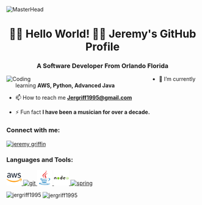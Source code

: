 ![MasterHead](https://kntechpower.files.wordpress.com/2016/05/hi-tech-concepts-on-blue-background-header.jpg)
<h1 align="center">👨‍💻 Hello World! 👨‍💻 Jeremy's GitHub Profile</h1>


<h3 align="center">A Software Developer From Orlando Florida</h3>
<img align="left" alt="Coding" width="400" src="https://i.gifer.com/M72Y.gif">






- 🌱 I’m currently learning **AWS, Python, Advanced Java**

- 📫 How to reach me **Jergriff1995@gmail.com**

- ⚡ Fun fact **I have been a musician for over a decade.**




<h3 align="left">Connect with me:</h3>
<p align="left">
<a href="https://linkedin.com/in/jeremy griffin" target="blank"><img align="center" src="https://raw.githubusercontent.com/rahuldkjain/github-profile-readme-generator/master/src/images/icons/Social/linked-in-alt.svg" alt="jeremy griffin" height="30" width="40" /></a>
</p>


<h3 align="left">Languages and Tools:</h3>
<p align="left"> <a href="https://aws.amazon.com" target="_blank" rel="noreferrer"> <img src="https://raw.githubusercontent.com/devicons/devicon/master/icons/amazonwebservices/amazonwebservices-original-wordmark.svg" alt="aws" width="40" height="40"/> </a> <a href="https://git-scm.com/" target="_blank" rel="noreferrer"> <img src="https://www.vectorlogo.zone/logos/git-scm/git-scm-icon.svg" alt="git" width="40" height="40"/> </a> <a href="https://www.java.com" target="_blank" rel="noreferrer"> <img src="https://raw.githubusercontent.com/devicons/devicon/master/icons/java/java-original.svg" alt="java" width="40" height="40"/> </a> <a href="https://nodejs.org" target="_blank" rel="noreferrer"> <img src="https://raw.githubusercontent.com/devicons/devicon/master/icons/nodejs/nodejs-original-wordmark.svg" alt="nodejs" width="40" height="40"/> </a> <a href="https://spring.io/" target="_blank" rel="noreferrer"> <img src="https://www.vectorlogo.zone/logos/springio/springio-icon.svg" alt="spring" width="40" height="40"/> </a> </p>

<p><img align="left" src="https://github-readme-stats.vercel.app/api/top-langs?username=jergriff1995&show_icons=true&locale=en&layout=compact" alt="jergriff1995" /></p>

<p>&nbsp;<img align="center" src="https://github-readme-stats.vercel.app/api?username=jergriff1995&show_icons=true&locale=en" alt="jergriff1995" /></p>
